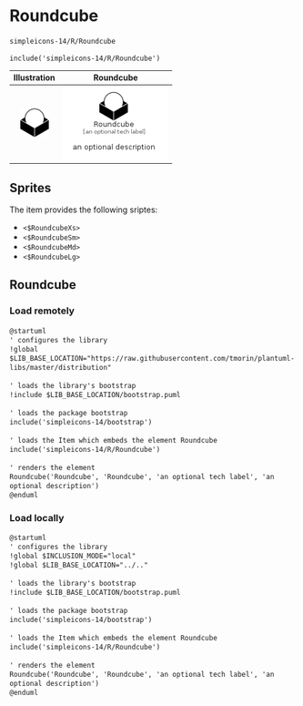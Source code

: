 # Roundcube


```text
simpleicons-14/R/Roundcube
```

```text
include('simpleicons-14/R/Roundcube')
```



| Illustration | Roundcube |
| :---: | :---: |
| ![illustration for Illustration](../../simpleicons-14/R/Roundcube.png) | ![illustration for Roundcube](../../simpleicons-14/R/Roundcube.Local.png) |



## Sprites
The item provides the following sriptes:

- `<$RoundcubeXs>`
- `<$RoundcubeSm>`
- `<$RoundcubeMd>`
- `<$RoundcubeLg>`





## Roundcube

### Load remotely
```plantuml
@startuml
' configures the library
!global $LIB_BASE_LOCATION="https://raw.githubusercontent.com/tmorin/plantuml-libs/master/distribution"

' loads the library's bootstrap
!include $LIB_BASE_LOCATION/bootstrap.puml

' loads the package bootstrap
include('simpleicons-14/bootstrap')

' loads the Item which embeds the element Roundcube
include('simpleicons-14/R/Roundcube')

' renders the element
Roundcube('Roundcube', 'Roundcube', 'an optional tech label', 'an optional description')
@enduml
```

### Load locally
```plantuml
@startuml
' configures the library
!global $INCLUSION_MODE="local"
!global $LIB_BASE_LOCATION="../.."

' loads the library's bootstrap
!include $LIB_BASE_LOCATION/bootstrap.puml

' loads the package bootstrap
include('simpleicons-14/bootstrap')

' loads the Item which embeds the element Roundcube
include('simpleicons-14/R/Roundcube')

' renders the element
Roundcube('Roundcube', 'Roundcube', 'an optional tech label', 'an optional description')
@enduml
```

